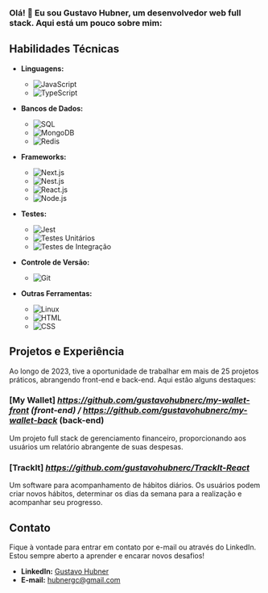 ### Olá! 👋 Eu sou Gustavo Hubner, um desenvolvedor web full stack. Aqui está um pouco sobre mim:

## Habilidades Técnicas


- **Linguagens:** 
  - ![JavaScript](https://img.shields.io/badge/JavaScript-323330?style=flat&logo=javascript&logoColor=F7DF1E)
  - ![TypeScript](https://img.shields.io/badge/TypeScript-007ACC?style=flat&logo=typescript&logoColor=white)

- **Bancos de Dados:** 
  - ![SQL](https://img.shields.io/badge/SQL-4479A1?style=flat&logo=postgresql&logoColor=white)
  - ![MongoDB](https://img.shields.io/badge/MongoDB-47A248?style=flat&logo=mongodb&logoColor=white)
  - ![Redis](https://img.shields.io/badge/Redis-DC382D?style=flat&logo=redis&logoColor=white)

- **Frameworks:** 
  - ![Next.js](https://img.shields.io/badge/Next.js-000000?style=flat&logo=next.js&logoColor=white)
  - ![Nest.js](https://img.shields.io/badge/Nest.js-E0234E?style=flat&logo=nestjs&logoColor=white)
  - ![React.js](https://img.shields.io/badge/React.js-61DAFB?style=flat&logo=react&logoColor=white)
  - ![Node.js](https://img.shields.io/badge/Node.js-339933?style=flat&logo=node.js&logoColor=white)

- **Testes:** 
  - ![Jest](https://img.shields.io/badge/Jest-C21325?style=flat&logo=jest&logoColor=white)
  - ![Testes Unitários](https://img.shields.io/badge/Testes%20Unit%C3%A1rios-94B0E7?style=flat&logo=testinglibrary&logoColor=white)
  - ![Testes de Integração](https://img.shields.io/badge/Testes%20de%20Integra%C3%A7%C3%A3o-61DAFB?style=flat&logo=testinglibrary&logoColor=white)

- **Controle de Versão:** 
  - ![Git](https://img.shields.io/badge/Git-F05032?style=flat&logo=git&logoColor=white)

- **Outras Ferramentas:** 
  - ![Linux](https://img.shields.io/badge/Linux-FCC624?style=flat&logo=linux&logoColor=black)
  - ![HTML](https://img.shields.io/badge/HTML5-E34F26?style=flat&logo=html5&logoColor=white)
  - ![CSS](https://img.shields.io/badge/CSS3-1572B6?style=flat&logo=css3&logoColor=white)

## Projetos e Experiência

Ao longo de 2023, tive a oportunidade de trabalhar em mais de 25 projetos práticos, abrangendo front-end e back-end. Aqui estão alguns destaques:

### [My Wallet] *https://github.com/gustavohubnerc/my-wallet-front (front-end) / https://github.com/gustavohubnerc/my-wallet-back* (back-end)
Um projeto full stack de gerenciamento financeiro, proporcionando aos usuários um relatório abrangente de suas despesas.

### [TrackIt] *https://github.com/gustavohubnerc/TrackIt-React*
Um software para acompanhamento de hábitos diários. Os usuários podem criar novos hábitos, determinar os dias da semana para a realização e acompanhar seu progresso.


## Contato

Fique à vontade para entrar em contato por e-mail ou através do LinkedIn. Estou sempre aberto a aprender e encarar novos desafios! 

- **LinkedIn:** [Gustavo Hubner](https://www.linkedin.com/in/gustavo-hubner/)
- **E-mail:** hubnergc@gmail.com
